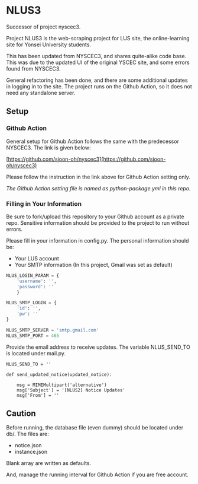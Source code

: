 # NLUS3
Successor of project nyscec3.

Project NLUS3 is the web-scraping project for LUS site, the online-learning site for Yonsei University students.

This has been updated from NYSCEC3, and shares quite-alike code base. This was due to the updated UI of the original YSCEC site, and some errors found from NYSCEC3.

General refactoring has been done, and there are some additional updates in logging in to the site. The project runs on the Github Action, so it does not need any standalone server.

## Setup
### Github Action
General setup for Github Action follows the same with the predecessor NYSCEC3. The link is given below:

[https://github.com/sjoon-oh/nyscec3](https://github.com/sjoon-oh/nyscec3)

Please follow the instruction in the link above for Github Action setting only.

*The Github Action setting file is named as python-package.yml in this repo.*


### Filling in Your Information

Be sure to fork/upload this repository to your Github account as a private repo. Sensitive information should be provided to the project to run without errors.

Please fill in your information in config.py. The personal information should be:

- Your LUS account
- Your SMTP information (In this project, Gmail was set as default)


```python
NLUS_LOGIN_PARAM = {
    'username': '',
    'password': ''
    }

NLUS_SMTP_LOGIN = {
    'id': '',
    'pw': ''
}

NLUS_SMTP_SERVER = 'smtp.gmail.com'
NLUS_SMTP_PORT = 465
```

Provide the email address to receive updates. The variable NLUS_SEND_TO is located under mail.py.

```python3
NLUS_SEND_TO = ''

def send_updated_notice(updated_notice):

    msg = MIMEMultipart('alternative')
    msg['Subject'] = '[NLUS2] Notice Updates'
    msg['From'] = ''
```

## Caution

Before running, the database file (even dummy) should be located under db/. The files are:

- notice.json
- instance.json

Blank array are written as defaults.

And, manage the running interval for Github Action if you are free account.